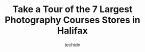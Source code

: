 ---
layout: ampstory
image: https://i0.wp.com/www.auto.or.id/wp-content/uploads/2023/06/anka-goold-photography-0-halifax-1686324224.jpeg?resize=640,853
author: techidn
featured: false
description: Halifax, Nova Scotia, Canada is a haven for Photography Courses enthusiasts, boasting an impressive array of 7 top-notch establishments. Whether youre a seasoned connoisseur or simply curio
title: Take a Tour of the 7 Largest Photography Courses Stores in Halifax
cover:
   title: Take a Tour of the 7 Largest Photography Courses Stores in Halifax
   subtitle: AUTO.OR.ID
   background: https://www.auto.or.id/wp-content/uploads/2023/06/anka-goold-photography-0-halifax-1686324224.jpeg

pages: 
 - layout: thirds
   top: <h1>#1 Henrys</h1>
   bottom: "<p>Excellent customer service and advice.  Certainly did not try to sell me anything I wasnt asking for which I appreciate.  Phil has excellent customer service skills an</p>"
   background: https://www.auto.or.id/wp-content/uploads/2023/06/anka-goold-photography-1-halifax-1686324226.jpeg
   backgroundblur: true
 - layout: thirds
   top: <h1>#2 Atlantic Photo Supply Halifax</h1>
   bottom: "<p>6111 Pepperell St, Halifax, NS B3H 0C1, Canada</p>"
   background: https://www.auto.or.id/wp-content/uploads/2023/06/anka-goold-photography-2-halifax-1686324226.jpeg
   cta:
      link: https://www.auto.or.id/take-a-tour-of-the-7-largest-photography-courses-stores-in-halifax/
      text: Take a Tour of the 7 Largest Photography Courses Stores in Halifax
 - layout: thirds
   top: <h1>#3 Applehead Studio Photography</h1>
   bottom: "<p>1673 Barrington St 3rd Floor, Halifax, NS B3J 1Z9, Canada</p>"
   background: https://images.unsplash.com/photo-1579124687068-35cd8a9eeba9?ixlib=rb-4.0.3&ixid=MnwxMjA3fDB8MHxwaG90by1wYWdlfHx8fGVufDB8fHx8&auto=format&fit=crop&w=640&h=853&q=80
   cta:
      link: https://www.auto.or.id/take-a-tour-of-the-7-largest-photography-courses-stores-in-halifax/
      text: Take a Tour of the 7 Largest Photography Courses Stores in Halifax
 - layout: thirds
   top: <h1>#4 Sinead Dubeau Photography</h1>
   bottom: "<p>Halifax, NS B3L 1T6, Canada</p>"
   background: https://images.unsplash.com/photo-1627404958332-cd698bcce36c?ixlib=rb-4.0.3&ixid=MnwxMjA3fDB8MHxwaG90by1wYWdlfHx8fGVufDB8fHx8&auto=format&fit=crop&w=640&h=853&q=80
   cta:
      link: https://www.auto.or.id/take-a-tour-of-the-7-largest-photography-courses-stores-in-halifax/
      text: Take a Tour of the 7 Largest Photography Courses Stores in Halifax
 - layout: thirds
   top: <h1>#5 Cooked Photography</h1>
   bottom: "<p>1861 Granville St, Halifax, NS B3J 1Y1, Canada</p>"
   background: https://images.unsplash.com/photo-1623564493214-6137dff043ad?ixlib=rb-4.0.3&ixid=MnwxMjA3fDB8MHxwaG90by1wYWdlfHx8fGVufDB8fHx8&auto=format&fit=crop&w=640&h=853&q=80
   cta:
      link: https://www.auto.or.id/take-a-tour-of-the-7-largest-photography-courses-stores-in-halifax/
      text: Take a Tour of the 7 Largest Photography Courses Stores in Halifax
 - layout: thirds
   top: <h1>#6 Fox & Fellow Photography</h1>
   bottom: "<p>56 Supreme Ct #711, Halifax, NS B3N 0E6, Canada</p>"
   background: https://images.unsplash.com/photo-1632275231320-f1bc3a16a414?ixlib=rb-4.0.3&ixid=MnwxMjA3fDB8MHxwaG90by1wYWdlfHx8fGVufDB8fHx8&auto=format&fit=crop&w=640&h=853&q=80
   cta:
      link: https://www.auto.or.id/take-a-tour-of-the-7-largest-photography-courses-stores-in-halifax/
      text: Take a Tour of the 7 Largest Photography Courses Stores in Halifax
 - layout: thirds
   top: <h1>#7 NSCAD University</h1>
   bottom: "<p>5163 Duke St, Halifax, NS B3J 3J6, Canada</p>"
   background: https://images.unsplash.com/photo-1618156903850-a0277427c567?ixlib=rb-4.0.3&ixid=MnwxMjA3fDB8MHxwaG90by1wYWdlfHx8fGVufDB8fHx8&auto=format&fit=crop&w=640&h=853&q=80
   cta:
      link: https://www.auto.or.id/take-a-tour-of-the-7-largest-photography-courses-stores-in-halifax/
      text: Take a Tour of the 7 Largest Photography Courses Stores in Halifax
 - layout: thirds
   middle: Continue reading...
   background: https://images.unsplash.com/photo-1631526090968-6979b72f2ce2?ixlib=rb-4.0.3&ixid=MnwxMjA3fDB8MHxwaG90by1wYWdlfHx8fGVufDB8fHx8&auto=format&fit=crop&w=640&h=853&q=80
   cta:
      link: https://www.auto.or.id/take-a-tour-of-the-7-largest-photography-courses-stores-in-halifax/
      text: Take a Tour of the 7 Largest Photography Courses Stores in Halifax

---